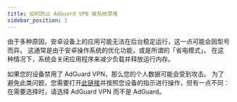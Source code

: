 ```yaml
---
title: 如何防止 AdGuard VPN 被系统禁用
sidebar_position: 1
---
```


由于多种原因，安卓设备上的应用可能无法在后台稳定运行，这一点可能会因型号而异。 这通常是由于安卓操作系统的优化功能，或是所谓的「省电模式」。 在这种情况下，系统会关闭应用程序来减少负载并释放运行内存。

如果您的设备禁用了 AdGuard VPN，那么您的个人数据可能会受到攻击。 为了避免此类问题，您需要打开[此链接](https://adguard.com/kb/adguard-for-android/solving-problems/background-work/)并按照您设备的指示进行操作，但有一点不同：在需要选择时，请选择 AdGuard VPN 而不是 AdGuard。
